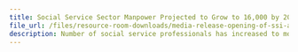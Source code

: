 ```yaml
---
title: Social Service Sector Manpower Projected to Grow to 16,000 by 2019 Due to Evolving Social Needs
file_url: /files/resource-room-downloads/media-release-opening-of-ssi-at-central-plaza-(12-apr).pdf
description: Number of social service professionals has increased to more than 50% over past 10 years. NCSS builds capacity and capability through a holistic approach of attracting, developing and retaining talent.
---
```

